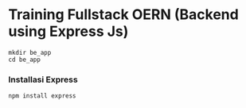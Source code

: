 # Training Fullstack OERN (Backend using Express Js)
```
mkdir be_app
cd be_app
```
### Installasi Express
```
npm install express
```
